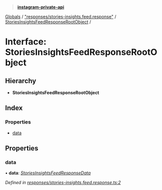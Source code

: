 > **[instagram-private-api](../README.md)**

[Globals](../README.md) / ["responses/stories-insights.feed.response"](../modules/_responses_stories_insights_feed_response_.md) / [StoriesInsightsFeedResponseRootObject](_responses_stories_insights_feed_response_.storiesinsightsfeedresponserootobject.md) /

# Interface: StoriesInsightsFeedResponseRootObject

## Hierarchy

* **StoriesInsightsFeedResponseRootObject**

## Index

### Properties

* [data](_responses_stories_insights_feed_response_.storiesinsightsfeedresponserootobject.md#data)

## Properties

###  data

• **data**: *[StoriesInsightsFeedResponseData](_responses_stories_insights_feed_response_.storiesinsightsfeedresponsedata.md)*

*Defined in [responses/stories-insights.feed.response.ts:2](https://github.com/dilame/instagram-private-api/blob/173bc62/src/responses/stories-insights.feed.response.ts#L2)*